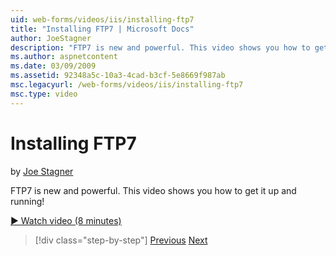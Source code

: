 ```yaml
---
uid: web-forms/videos/iis/installing-ftp7
title: "Installing FTP7 | Microsoft Docs"
author: JoeStagner
description: "FTP7 is new and powerful. This video shows you how to get it up and running!"
ms.author: aspnetcontent
ms.date: 03/09/2009
ms.assetid: 92348a5c-10a3-4cad-b3cf-5e8669f987ab
msc.legacyurl: /web-forms/videos/iis/installing-ftp7
msc.type: video
---
```

Installing FTP7
====================
by [Joe Stagner](https://github.com/JoeStagner)

FTP7 is new and powerful. This video shows you how to get it up and running!

[&#9654; Watch video (8 minutes)](https://channel9.msdn.com/Blogs/ASP-NET-Site-Videos/installing-ftp7)

> [!div class="step-by-step"]
> [Previous](creating-a-site-with-iis7-manager.md)
> [Next](bit-rate-throttling.md)

